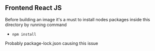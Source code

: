 ## Frontend React JS

Before building an image it's a must to install nodes packages inside this directory by running command
- ` npm install `

Probably package-lock.json causing this issue